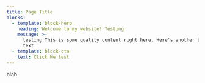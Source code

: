 ```yaml
---
title: Page Title
blocks:
  - template: block-hero
    heading: Welcome to my website! Testing
    message: >-
      testing This is some quality content right here. Here's another bit of
      text.
  - template: block-cta
    text: Click Me test
---
```


blah

